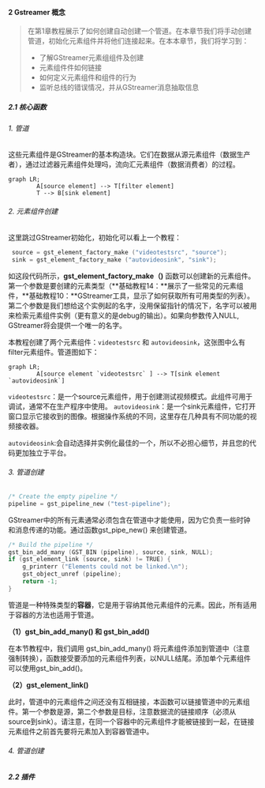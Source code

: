 #### 2 Gstreamer 概念

> 在第1章教程展示了如何创建自动创建一个管道。在本章节我们将手动创建管道，初始化元素组件并将他们连接起来。在本本章节，我们将学习到：
>
> * 了解GStreamer元素组组件及创建
> * 元素组件件如何链接
> * 如何定义元素组件和组件的行为
> * 监听总线的错误情况，并从GStreamer消息抽取信息

##### 2.1 核心函数

###### 1. 管道

这些元素组件是GStreamer的基本构造块。它们在数据从源元素组件（数据生产者），通过过滤器元素组件处理吗，流向汇元素组件（数据消费者）的过程。

```mermaid
graph LR;
    	A[source element] --> T[filter element] 
    	T --> B[sink element]
```

###### 2. 元素组件创建

这里跳过GStreamer初始化，初始化可以看上一个教程：

```c
 source = gst_element_factory_make ("videotestsrc", "source");
 sink = gst_element_factory_make ("autovideosink", "sink");
```

如这段代码所示，**gst_element_factory_make（)** 函数可以创建新的元素组件。第一个参数是要创建的元素类型（**基础教程14：**展示了一些常见的元素组件，**基础教程10：**GStreamer工具，显示了如何获取所有可用类型的列表）。第二个参数是我们想给这个实例起的名字，没用保留指针的情况下，名字可以被用来检索元素组件实例（更有意义的是debug的输出）。如果向参数传入NULL, GStreamer将会提供一个唯一的名字。

本教程创建了两个元素组件：`videotestsrc` 和 `autovideosink`，这张图中么有filter元素组件。管道图如下：

```mermaid
graph LR;
    	A[source element `videotestsrc` ] --> T[sink element `autovideosink`] 
```

`videotestsrc`：是一个source元素组件，用于创建测试视频模式。此组件可用于调试，通常不在生产程序中使用。
`autovideosink`：是一个sink元素组件，它打开窗口显示它接收到的图像。根据操作系统的不同，这里存在几种具有不同功能的视频接收器。

`autovideosink`:会自动选择并实例化最佳的一个，所以不必担心细节，并且您的代码更加独立于平台。

###### 3. 管道创建

```c
/* Create the empty pipeline */
pipeline = gst_pipeline_new ("test-pipeline");
```

GStreamer中的所有元素通常必须包含在管道中才能使用，因为它负责一些时钟和消息传递的功能。通过函数gst_pipe_new() 来创建管道。

```c
/* Build the pipeline */
gst_bin_add_many (GST_BIN (pipeline), source, sink, NULL);
if (gst_element_link (source, sink) != TRUE) {
    g_printerr ("Elements could not be linked.\n");
    gst_object_unref (pipeline);
    return -1;
}
```

管道是一种特殊类型的**容器**，它是用于容纳其他元素组件的元素。因此，所有适用于容器的方法也适用于管道。

**（1）gst_bin_add_many() 和 gst_bin_add()**

在本节教程中，我们调用 gst_bin_add_many() 将元素组件添加到管道中（注意强制转换），函数接受要添加的元素组件列表，以NULL结尾。添加单个元素组件可以使用gst_bin_add()。

**（2）gst_element_link()**

此时，管道中的元素组件之间还没有互相链接，本函数可以链接管道中的元素组件。第一个参数是源，第二个参数是目标，注意数据流的链接顺序（必须从source到sink）。请注意，在同一个容器中的元素组件才能被链接到一起，在链接元素组件之前首先要将元素加入到容器管道中。

######  4. 管道创建



##### 2.2 插件